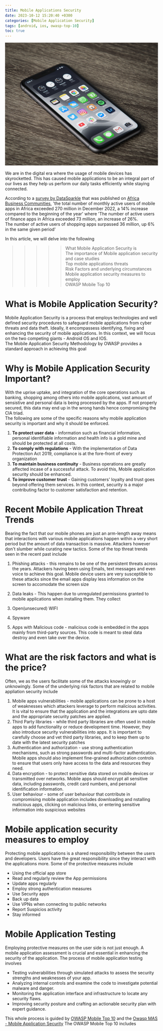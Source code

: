 ```yaml
---
title: Mobile Applications Security
date: 2023-10-12 15:20:40 +0300
categories: [Mobile Application Security]
tags: [android, ios, owasp-top-10]
toc: true
---
```

![image](/assets/img/mobile/unsplash.jpg)  

We are in the digital era where the usage of mobile devices has skyrocketted. This has caused mobile applications to be an integral part of our lives as they help us perform our daily  tasks efficiently while staying connected.  

According to a [survey by DataSparkle](https://www.datasparkle.net/home/pc/en/researchReport/index.html) that was published on [Africa Business Communities](https://africabusinesscommunities.com/africadata/africa-had-more-than-270-million-mobile-apps-users-as-of-december-2022-report/), 'the total number of monthly active users of mobile apps in Africa exceeded 270 million in December 2022, a 14% increase compared to the beginning of the year' where 'The number of active users of finance apps in Africa exceeded 73 million, an increase of 26%.  
The number of active users of shopping apps surpassed 36 million, up 6% in the same given period'

In this article, we will delve into the following  
>>>>> What Mobile Application Security is  
> The importance of Mobile application security and case studies  
> Top mobile applications threats  
> Risk Factors and underlying circumstances  
> Mobile application security measures to employ     
> OWASP Mobile Top 10

# What is Mobile Application Security?
Mobile Application Security is a process that employs technologies and well defined security procedures to safeguard mobile applications from cyber threats and data theft. Ideally, it encompassess identifying, fixing and enhancing the security of mobile applications. In this context, we will focus on the two competing giants - Android OS and IOS.  
The Mobile Application Security Methodology by OWASP provides a standard approach in achieving this goal

# Why is Mobile Application Security Important?
With the uprise uptake, and integration of the core operations such as banking, shopping among others into mobile applications, vast amount of sensistive and personal data is being processed by the apps. If not properly secured, this data may end up in the wrong hands hence compromising the CIA triad.  
The following are some of the specific reasons why mobile application security is important and why it should be enforced.  
1. __To protect user data__ - information such as financial information, personal identifiable information and health info is a gold mine and should be protected at all costs.
2. __To comply with regulations__ - With the implementation of Data Protection Act 2019, compliance is at the fore-front of every organization
3. __To maintain business continuity__ - Business operations are greatly affected incase of a successful attack. To avoid this, Mobile application security should be enhanced.
4. __To improve customer trust__ - Gaining customers' loyalty and trust goes beyond offering them services. In this context, security is a major contributing factor to customer satisfaction and retention.

# Recent Mobile Application Threat Trends 
Bearing the fact that our mobile phones are just an arm-length away means that interactions with various mobile applications happen within a very short period but the amount of data transaction is massive. Attackers however don't slumber while curating new tactics. Some of the top threat trends seen in the recent past include
1. Phishing attacks  - this remains to be one of the persistent threats across the years. Attackers having been using Emails, text messages and even voice to achieve this goal. Mobile device users are very susceptible to these attacks since the email apps display less information on the screen to accomodate the screen size

2. Data leaks - This happen due to unregulated permissions granted to mobile applications when installing them. They collect 
3. Open(unsecured) WIFI
4. Spyware
5. Apps with Malicious code - malicious code is embedded in the apps mainly from third-party sources. This code is meant to steal data destroy and even take over the device. 


# What are the risk factors and what is the price?
Often, we as the users facilitate some of the attacks knowingly or unknowingly. Some of the underlying risk factors that are related to mobile appliation security include
1. Mobile apps vulnerabilities - mobile applications can be prone to a host of weaknesses which attackers leverage to perform malicious activities. It is vital to ensure that the application and the integrations are upto date and the appropriate security patches are applied. 
2. Third Party libraries - while third  party libraries are often used in mobile apps to add functionality or reduce development time. However, they also introduce security vulnerabilities into apps. It is important to carefully choose and vet third party libraries, and to keep them up to date with the latest security patches
6. Authentication and authorization - use strong authentication mechanisms, such as strong passwords and multi-factor authentication. Mobile apps should also implement fine-grained authorization controls to ensure that users only have access to the data and resources they need.
7. Data encryption - to protect sensitive data stored on mobile devices or transmitted over networks. Mobile apps should encrypt all sensitive data, including passwords, credit card numbers, and personal identification information.
8. User behaviour - some of user behaviour that contribute in compromising mobile application includes downloading and nstalling malicious apps, clicking on malicious links, or entering sensitive information into suspicious websites

# Mobile application security measures to employ
Protecting mobile applications is a shared responsibility between the users and developers. Users have the great responsibility since they interact with the applications more. Some of the protective measures include  
* Using the official app store
* Read and regularly review the App permissions
* Update apps regularly
* Employ strong authentication measures
* Use Security apps
* Back up data
* Use VPNs when connecting to public networks
* Report Suspicios activity
* Stay informed

# Mobile Application Testing
Employing protective measures on the user side is not just enough. A mobile application assessment is crucial and essential in enhancing the security of the application. The process of mobile application testing involves  
* Testing vulnerabilities through simulated attacks to assess the security strengths and weaknesses of your app.
* Analyzing internal controls and examine the code to investigate potential malware and danger.
* Monitoring the application interface and infrastructure to locate any security flaws.
* Improving security posture and crafting an actionable security plan with expert guidance.

This whole process is guided by [OWASP Mobile Top 10](https://owasp.org/www-project-mobile-top-10/) and the [Owasp MAS - Mobile Application Security](https://owasp.org/www-project-mobile-top-10/) 
The OWASP Mobile Top 10 includes







